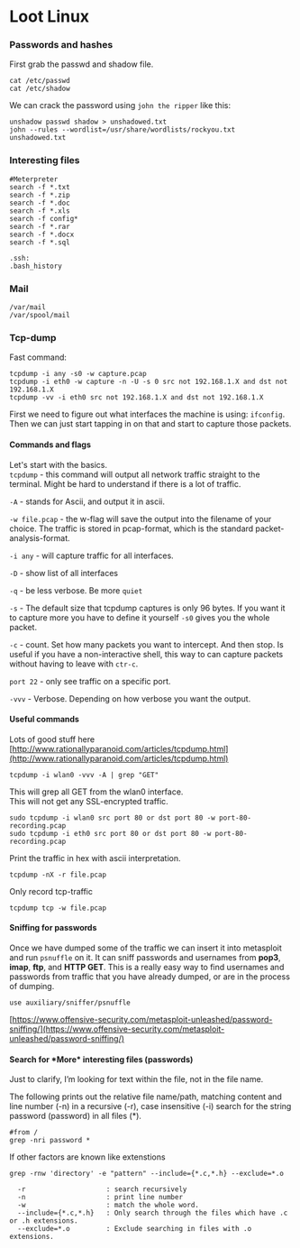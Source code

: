 # Loot Linux



### Passwords and hashes <a id="passwords-and-hashes"></a>

First grab the passwd and shadow file.

```text
cat /etc/passwd
cat /etc/shadow
```

We can crack the password using `john the ripper` like this:

```text
unshadow passwd shadow > unshadowed.txt
john --rules --wordlist=/usr/share/wordlists/rockyou.txt unshadowed.txt
```

### Interesting files <a id="interesting-files"></a>

```text
#Meterpreter
search -f *.txt
search -f *.zip
search -f *.doc
search -f *.xls
search -f config*
search -f *.rar
search -f *.docx
search -f *.sql

.ssh:
.bash_history
```

### Mail <a id="mail"></a>

```text
/var/mail
/var/spool/mail
```

### Tcp-dump <a id="tcp-dump"></a>

Fast command:

```text
tcpdump -i any -s0 -w capture.pcap
tcpdump -i eth0 -w capture -n -U -s 0 src not 192.168.1.X and dst not 192.168.1.X
tcpdump -vv -i eth0 src not 192.168.1.X and dst not 192.168.1.X
```

First we need to figure out what interfaces the machine is using: `ifconfig`. Then we can just start tapping in on that and start to capture those packets.

#### Commands and flags <a id="commands-and-flags"></a>

Let's start with the basics.  
`tcpdump` - this command will output all network traffic straight to the terminal. Might be hard to understand if there is a lot of traffic.

`-A` - stands for Ascii, and output it in ascii.

`-w file.pcap` - the w-flag will save the output into the filename of your choice. The traffic is stored in pcap-format, which is the standard packet-analysis-format.

`-i any` - will capture traffic for all interfaces.

`-D` - show list of all interfaces

`-q` - be less verbose. Be more `quiet`

`-s` - The default size that tcpdump captures is only 96 bytes. If you want it to capture more you have to define it yourself `-s0` gives you the whole packet.

`-c` - count. Set how many packets you want to intercept. And then stop. Is useful if you have a non-interactive shell, this way to can capture packets without having to leave with `ctr-c`.

`port 22` - only see traffic on a specific port.

`-vvv` - Verbose. Depending on how verbose you want the output.

#### Useful commands <a id="useful-commands"></a>

Lots of good stuff here  
[http://www.rationallyparanoid.com/articles/tcpdump.html](http://www.rationallyparanoid.com/articles/tcpdump.html)

```text
tcpdump -i wlan0 -vvv -A | grep "GET"
```

This will grep all GET from the wlan0 interface.  
This will not get any SSL-encrypted traffic.

```text
sudo tcpdump -i wlan0 src port 80 or dst port 80 -w port-80-recording.pcap
sudo tcpdump -i eth0 src port 80 or dst port 80 -w port-80-recording.pcap
```

Print the traffic in hex with ascii interpretation.

```text
tcpdump -nX -r file.pcap
```

Only record tcp-traffic

```text
tcpdump tcp -w file.pcap
```

#### Sniffing for passwords <a id="sniffing-for-passwords"></a>

Once we have dumped some of the traffic we can insert it into metasploit and run `psnuffle` on it. It can sniff passwords and usernames from **pop3**, **imap**, **ftp**, and **HTTP GET**. This is a really easy way to find usernames and passwords from traffic that you have already dumped, or are in the process of dumping.

```text
use auxiliary/sniffer/psnuffle
```

[https://www.offensive-security.com/metasploit-unleashed/password-sniffing/](https://www.offensive-security.com/metasploit-unleashed/password-sniffing/)

#### Search for \*More\* interesting files \(passwords\) <a id="search-for-more-interesting-files-passwords"></a>

Just to clarify, I’m looking for text within the file, not in the file name.

The following prints out the relative file name/path, matching content and line number \(-n\) in a recursive \(-r\), case insensitive \(-i\) search for the string password \(password\) in all files \(\*\).

```text
#from /
grep -nri password *
```

If other factors are known like extenstions

```text
grep -rnw 'directory' -e "pattern" --include={*.c,*.h} --exclude=*.o

  -r                    : search recursively
  -n                    : print line number
  -w                    : match the whole word.
  --include={*.c,*.h}   : Only search through the files which have .c or .h extensions.
  --exclude=*.o         : Exclude searching in files with .o extensions.
```

